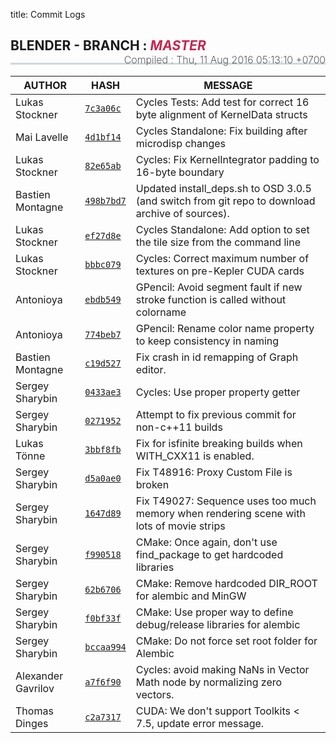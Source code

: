 title: Commit Logs

<h2 style="border-bottom: 3px solid #cfd8dc; padding-bottom:15px;">
  <i class="bf-blender"></i> BLENDER - BRANCH :
  <i style="text-transform:uppercase;color:#c7254e">master</i>
  <span style="font-size:16px;font-weight:200;float:right;"> Compiled :
    <time class="timeago" datetime="Thu, 11 Aug 2016 05:13:10 +0700">Thu, 11 Aug 2016 05:13:10 +0700</time>
  </span>
</h2>

AUTHOR | HASH | MESSAGE
--- | --- | ---
Lukas Stockner | [`7c3a06c`](https://developer.blender.org/rB7c3a06c) | Cycles Tests: Add test for correct 16 byte alignment of KernelData structs
Mai Lavelle | [`4d1bf14`](https://developer.blender.org/rB4d1bf14) | Cycles Standalone: Fix building after microdisp changes
Lukas Stockner | [`82e65ab`](https://developer.blender.org/rB82e65ab) | Cycles: Fix KernelIntegrator padding to 16-byte boundary
Bastien Montagne | [`498b7bd7`](https://developer.blender.org/rB498b7bd7) | Updated install_deps.sh to OSD 3.0.5 (and switch from git repo to download archive of sources).
Lukas Stockner | [`ef27d8e`](https://developer.blender.org/rBef27d8e) | Cycles Standalone: Add option to set the tile size from the command line
Lukas Stockner | [`bbbc079`](https://developer.blender.org/rBbbbc079) | Cycles: Correct maximum number of textures on pre-Kepler CUDA cards
Antonioya | [`ebdb549`](https://developer.blender.org/rBebdb549) | GPencil: Avoid segment fault if new stroke function is called without colorname
Antonioya | [`774beb7`](https://developer.blender.org/rB774beb7) | GPencil: Rename color name property to keep consistency in naming
Bastien Montagne | [`c19d527`](https://developer.blender.org/rBc19d527) | Fix crash in id remapping of Graph editor.
Sergey Sharybin | [`0433ae3`](https://developer.blender.org/rB0433ae3) | Cycles: Use proper property getter
Sergey Sharybin | [`0271952`](https://developer.blender.org/rB0271952) | Attempt to fix previous commit for non-c++11 builds
Lukas Tönne | [`3bbf8fb`](https://developer.blender.org/rB3bbf8fb) | Fix for isfinite breaking builds when WITH_CXX11 is enabled.
Sergey Sharybin | [`d5a0ae0`](https://developer.blender.org/rBd5a0ae0) | Fix T48916: Proxy Custom File is broken
Sergey Sharybin | [`1647d89`](https://developer.blender.org/rB1647d89) | Fix T49027: Sequence uses too much memory when rendering scene with lots of movie strips
Sergey Sharybin | [`f990518`](https://developer.blender.org/rBf990518) | CMake: Once again, don't use find_package to get hardcoded libraries
Sergey Sharybin | [`62b6706`](https://developer.blender.org/rB62b6706) | CMake: Remove hardcoded DIR_ROOT for alembic and MinGW
Sergey Sharybin | [`f0bf33f`](https://developer.blender.org/rBf0bf33f) | CMake: Use proper way to define debug/release libraries for alembic
Sergey Sharybin | [`bccaa994`](https://developer.blender.org/rBbccaa994) | CMake: Do not force set root folder for Alembic
Alexander Gavrilov | [`a7f6f90`](https://developer.blender.org/rBa7f6f90) | Cycles: avoid making NaNs in Vector Math node by normalizing zero vectors.
Thomas Dinges | [`c2a7317`](https://developer.blender.org/rBc2a7317) | CUDA: We don't support Toolkits < 7.5, update error message.